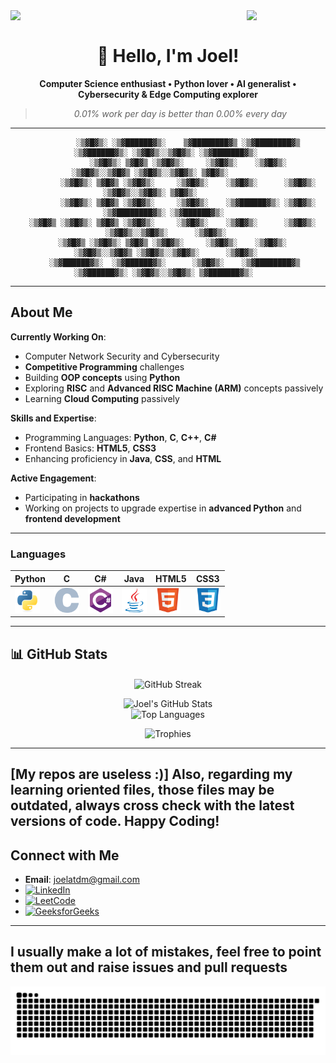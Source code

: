 <img align="left" src="https://user-images.githubusercontent.com/65187002/144930161-2f783401-8d27-4fdf-a2f7-cc0ba32f1f1f.gif" width="25%">
<img align="right" src="https://user-images.githubusercontent.com/65187002/144930161-2f783401-8d27-4fdf-a2f7-cc0ba32f1f1f.gif" width="25%">

<br>

<div align="center">

# 👋 Hello, I'm Joel!
**Computer Science enthusiast • Python lover • AI generalist • Cybersecurity & Edge Computing explorer**

>  *0.01% work per day is better than 0.00% every day*

</div>

---

<div align="center">

```text
         ░▒▓█▓▒░ ░▒▓██████▓▒░    ▒▓████████▓▒ ░▒▓████████▓▒ ░▒▓██████▓▒░ ░▒▓█▓▒░░▒▓█▓▒░ ░▒▓███████▓▒░ 
         ░▒▓█▓▒░ ▒▓█▓▒ ░▒▓█▓▒░     ░▒▓█▓▒░    ░▒▓█▓▒░      ░▒▓█▓▒░░▒▓█▓▒ ░▒▓█▓▒░░▒▓█▓▒░ ▒▓█▓▒░        
         ░▒▓█▓▒░ ▒▓█▓▒ ░▒▓█▓▒░     ░▒▓█▓▒░    ░▒▓█▓▒░      ░▒▓█▓▒░       ░▒▓█▓▒░░▒▓█▓▒░ ▒▓█▓▒░        
         ░▒▓█▓▒░ ▒▓█▓▒ ░▒▓█▓▒░     ░▒▓█▓▒░    ░▒▓██████▓▒░ ░▒▓█▓▒░       ░▒▓████████▓▒░ ░▒▓██████▓▒░  
  ░▒▓█▓▒ ░▒▓█▓▒░ ▒▓█▓▒ ░▒▓█▓▒░     ░▒▓█▓▒░    ░▒▓█▓▒░      ░▒▓█▓▒░       ░▒▓█▓▒░░▒▓█▓▒░      ░▒▓█▓▒░ 
  ░▒▓█▓▒ ░▒▓█▓▒░ ▒▓█▓▒ ░▒▓█▓▒░     ░▒▓█▓▒░    ░▒▓█▓▒░      ░▒▓█▓▒░░▒▓█▓▒ ░▒▓█▓▒░░▒▓█▓▒░      ░▒▓█▓▒░ 
   ░▒▓██████▓▒░  ░▒▓██████▓▒░      ░▒▓█▓▒░    ░▒▓████████▓▒ ░▒▓██████▓▒░ ░▒▓█▓▒░░▒▓█▓▒░ ▒▓███████▓▒░  

```
</div>

---

##  About Me

 **Currently Working On**: 
  - Computer Network Security and Cybersecurity
  - **Competitive Programming** challenges  
  - Building **OOP concepts** using **Python**  
  - Exploring **RISC** and **Advanced RISC Machine (ARM)** concepts passively  
  - Learning **Cloud Computing** passively  

 **Skills and Expertise**:  
  - Programming Languages: **Python**, **C**, **C++**, **C#**  
  - Frontend Basics: **HTML5**, **CSS3**  
  - Enhancing proficiency in **Java**, **CSS**, and **HTML**  

 **Active Engagement**:  
  - Participating in **hackathons**  
  - Working on projects to upgrade expertise in **advanced Python** and **frontend development**  

---

### Languages

| Python | C | C# | Java | HTML5 | CSS3 |
|--------|---|----|------|-------|------|
| <img src="https://github.com/devicons/devicon/blob/master/icons/python/python-original.svg" width="40" height="40"> | <img src="https://github.com/devicons/devicon/blob/master/icons/c/c-original.svg" width="40" height="40"> | <img src="https://github.com/devicons/devicon/blob/master/icons/csharp/csharp-original.svg" width="40" height="40"> | <img src="https://github.com/devicons/devicon/blob/master/icons/java/java-original.svg" width="40" height="40"> | <img src="https://github.com/devicons/devicon/blob/master/icons/html5/html5-original.svg" width="40" height="40"> | <img src="https://github.com/devicons/devicon/blob/master/icons/css3/css3-original.svg" width="40" height="40"> |

---

## 📊 GitHub Stats

<p align="center">
  <img height=160 align="center" src="https://github-readme-streak-stats-eight.vercel.app/?user=JO-Techs&theme=transparent&hide_border=true" alt="GitHub Streak" />
</p>

<div align="center">
  
![Joel's GitHub Stats](https://github-readme-stats.vercel.app/api?username=JO-Techs&show_icons=true&theme=radical&cache_buster=timestamp)  
![Top Languages](https://github-readme-stats.vercel.app/api/top-langs/?username=JO-Techs&layout=compact&theme=radical)

![Trophies](https://github-profile-trophy.vercel.app/?username=JO-Techs&theme=onedark&no-bg=true&no-frame=true&row=2&column=3)
</div>

---

## [My repos are useless :)] Also, regarding my learning oriented files, those files may be outdated, always cross check with the latest versions of code. Happy Coding!

##  Connect with Me

-  **Email**: [joelatdm@gmail.com](mailto:joelatdm@gmail.com)
- [![LinkedIn](https://img.shields.io/badge/-LinkedIn-0077B5?style=flat&logo=linkedin)](https://www.linkedin.com/in/joel-tito-907b11286)
- [![LeetCode](https://img.shields.io/badge/-LeetCode-FFA116?style=flat&logo=leetcode)](https://leetcode.com/u/JOT_at_LeetCode/)
- [![GeeksforGeeks](https://img.shields.io/badge/-GeeksforGeeks-2F8D46?style=flat&logo=geeksforgeeks)](https://www.geeksforgeeks.org/user/joelatdm/)

---

## I usually make a lot of mistakes, feel free to point them out and raise issues and pull requests 
<p align="center">
  <img src="https://raw.githubusercontent.com/JO-Techs/JO-Techs/output/github-snake.svg" alt="Snake animation" />
</p>

